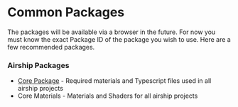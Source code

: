 # Common Packages

The packages will be available via a browser in the future. For now you must know the exact Package ID of the package you wish to use. Here are a few recommended packages.



### Airship Packages

* [Core Package](../core-package/what-is-the-core-package.md) - Required materials and Typescript files used in all airship projects
* Core Materials - Materials and Shaders for all airship projects

